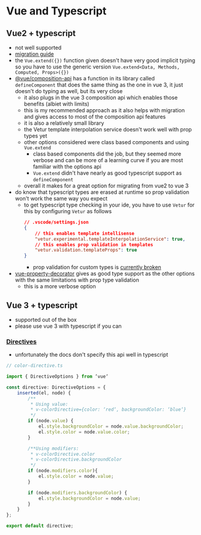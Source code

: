 # Vue and Typescript

## Vue2 + typescript
- not well supported
- [migration guide](https://medium.com/js-dojo/adding-typescript-to-your-existing-vuejs-2-6-app-aaa896c2d40a)
- the `Vue.extend({})` function given doesn't have very good implicit typing so you have to use the generic version `Vue.extend<Data, Methods, Computed, Props>({})`
- [@vue/composition-api](https://github.com/vuejs/composition-api) has a function in its library called `defineComponent` that does the same thing as the one in vue 3, it just doesn't do typing as well, but its very close
  - it also plugs in the vue 3 composition api which enables those benefits (albiet with limits)
  - this is my recommended approach as it also helps with migration and gives access to most of the composition api features
  - it is also a relatively small library
  - the Vetur template interpolation service doesn't work well with prop types yet
  - other options considered were class based components and using `Vue.extend`
    - class based components did the job, but they seemed more verbose and can be more of a learning curve if you are most familiar with the options api
    - `Vue.extend` didn't have nearly as good typescript support as `defineComponent`
  - overall it makes for a great option for migrating from vue2 to vue 3
- do know that typescript types are erased at runtime so prop validation won't work the same way you expect
  - to get typescript type checking in your ide, you have to use `Vetur` for this by configuring `Vetur` as follows
    ```json
    // .vscode/settings.json
    {
        // this enables template intellisense
        "vetur.experimental.templateInterpolationService": true,
        // this enables prop validation in templates
        "vetur.validation.templateProps": true
    }
    ```
    - prop validation for custom types is [currently broken](https://github.com/vuejs/vetur/issues/2343)
- [vue-property-decorator](https://github.com/kaorun343/vue-property-decorator) gives as good type support as the other options with the same limitations with prop type validation
  - this is a more verbose option

## Vue 3 + typescript
- supported out of the box
- please use vue 3 with typescript if you can

### [Directives](https://www.itread01.com/content/1505211611.html)
- unfortunately the docs don't specify this api well in typescript
```ts
// color-directive.ts

import { DirectiveOptions } from ‘vue‘

const directive: DirectiveOptions = {
    inserted(el, node) {
        /**
         * Using value:
         * v-colorDirective={color: ‘red‘, backgroundColor: ‘blue‘}
         */
        if (node.value) {
            el.style.backgroundColor = node.value.backgroundColor;
            el.style.color = node.value.color;
        }

        /**Using modifiers:
         * v-colorDirective.color
         * v-colorDirective.backgroundColor
         */
        if (node.modifiers.color){
            el.style.color = node.value;
        }

        if (node.modifiers.backgroundColor) {
            el.style.backgroundColor = node.value;
        }
    }
};

export default directive;
```